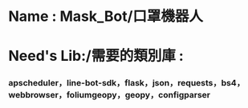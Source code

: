 <h1>Name : Mask_Bot/口罩機器人</h1>
<h1>Need's Lib:/需要的類別庫 :</h1>
<h3>apscheduler，line-bot-sdk，flask，json，requests，bs4，webbrowser，foliumgeopy，geopy，configparser</h3>
